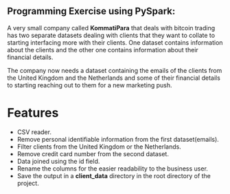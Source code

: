 ## Programming Exercise using PySpark:

A very small company called **KommatiPara** that deals with bitcoin trading has two separate datasets dealing with clients that they want to collate to starting interfacing more with their clients. One dataset contains information about the clients and the other one contains information about their financial details.

The company now needs a dataset containing the emails of the clients from the United Kingdom and the Netherlands and some of their financial details to starting reaching out to them for a new marketing push.


# Features
- CSV reader.
- Remove personal identifiable information from the first dataset(emails).
- Filter clients from the United Kingdom or the Netherlands.
- Remove credit card number from the second dataset.
- Data joined using the id field.
- Rename the columns for the easier readability to the business user.
- Save the output in a **client_data** directory in the root directory of the project.
